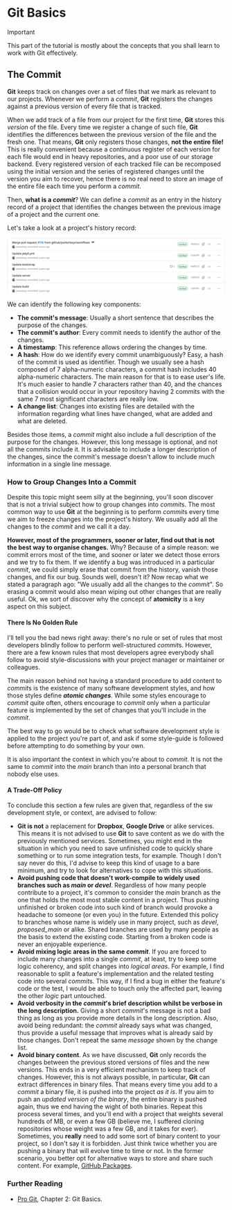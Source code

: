 # Git Basics

> [!IMPORTANT]
> This part of the tutorial is mostly about the concepts that you shall learn to work with Git effectively.

## The Commit

**Git** keeps track on changes over a set of files that we mark as relevant to our projects. Whenever we perform a
*commit*, **Git** registers the changes against a previous version of every file that is tracked.

When we add track of a file from our project for the first time, **Git** stores this *version* of the file. Every
time we register a change of such file, **Git** identifies the differences between the previous version of the file
and the fresh one. That means, **Git** only registers those changes, **not the entire file!** This is really convenient
because a continuous register of each version for each file would end in heavy repositories, and a poor use of our
storage backend. Every registered version of each tracked file can be recomposed using the initial version and the
series of registered changes until the version you aim to recover, hence there is no real need to store an image of
the entire file each time you perform a _commit_.

Then, **what is a _commit_**? We can define a _commit_ as an entry in the history record of a project that identifies
the changes between the previous image of a project and the current one.

Let's take a look at a project's history record:

![Sample of github/training-kit repository](resources/images/git_history_sample.png)

We can identify the following key components:
- **The commit's message**: Usually a short sentence that describes the purpose of the changes.
- **The commit's author**: Every commit needs to identify the author of the changes.
- **A timestamp**: This reference allows ordering the changes by time.
- **A hash**: How do we identify every commit unambiguously? Easy, a hash of the commit is used as identifier. Though
  we usually see a hash composed of 7 alpha-numeric characters, a commit hash includes 40 alpha-numeric characters.
  The main reason for that is to ease user's life. It's much easier to handle 7 characters rather than 40, and the
  chances that a collision would occur in your repository having 2 commits with the same 7 most significant characters
  are really low.
- **A change list**: Changes into existing files are detailed with the information regarding what lines have changed,
  what are added and what are deleted.

Besides those items, a *commit* might also include a full description of the purpose for the changes. However, this
long message is optional, and not all the commits include it. It is advisable to include a longer description of the
changes, since the commit's message doesn't allow to include much information in a single line message.

### How to Group Changes Into a Commit

Despite this topic might seem silly at the beginning, you'll soon discover that is not a trivial subject how to group
changes into *commit*s. The most common way to use **Git** at the beginning is to perform *commit*s every time we
aim to freeze changes into the project's history. We usually add all the changes to the _commit_ and we call it a day.

**However, most of the programmers, sooner or later, find out that is not the best way to organise changes.** Why?
Because of a simple reason: we commit errors most of the time, and sooner or later we detect those errors and we try
to fix them. If we identify a bug was introduced in a particular _commit_, we could simply erase that commit from the
history, vanish those changes, and fix our bug. Sounds well, doesn't it? Now recap what we stated a paragraph ago:
"We usually add all the changes to the _commit_". So erasing a commit would also mean wiping out other changes that
are really useful. Ok, we sort of discover why the concept of **atomicity** is a key aspect on this subject.

#### There Is No Golden Rule

I'll tell you the bad news right away: there's no rule or set of rules that most developers blindly follow to perform
well-structured *commit*s. However, there are a few known rules that most developers agree everybody shall follow
to avoid style-discussions with your project manager or maintainer or colleagues.

The main reason behind not having a standard procedure to add content to *commit*s is the existence of many software
development styles, and how those styles define ***atomic changes***. While some styles encourage to *commit* quite
often, others encourage to _commit_ only when a particular feature is implemented by the set of changes that you'll
include in the *commit*.

The best way to go would be to check what software development style is applied to the project you're part of, and
ask if some style-guide is followed before attempting to do something by your own.

It is also important the context in which you're about to *commit*. It is not the same to *commit* into the *main*
branch than into a personal branch that nobody else uses.


#### A Trade-Off Policy

To conclude this section a few rules are given that, regardless of the sw development style, or context, are advised
to follow:

- **Git is not** a replacement for **Dropbox**, **Google Drive** or alike services. This means it is not advised to
  use **Git** to save content as we do with the previously mentioned services. Sometimes, you might end in the situation
  in which you need to save unfinished code to quickly share something or to run some integration tests, for example.
  Though I don't say never do this, I'd advise to keep this kind of usage to a bare minimum, and try to look for
  alternatives to cope with this situations.
- **Avoid pushing code that doesn't work-compile to widely used branches such as *main* or *devel***. Regardless of how
  many people contribute to a project, it's common to consider the *main* branch as the one that holds the most
  most stable content in a project. Thus pushing unfinished or broken code into such kind of branch would provoke a
  headache to someone (or even you) in the future. Extended this policy to branches whose name is widely use in many
  project, such as *devel*, *proposed_main* or alike. Shared branches are used by many people as the basis to extend
  the existing code. Starting from a broken code is never an enjoyable experience.
- **Avoid mixing logic areas in the same *commit***. If you are forced to include many changes into a single *commit*,
  at least, try to keep some logic coherency, and split changes into *logical areas*. For example, I find reasonable to
  split a feature's implementation and the related testing code into several *commit*s. This way, if I find a bug in
  either the feature's code or the test, I would be able to touch only the affected part, leaving the other *logic*
  part untouched.
- **Avoid verbosity in the *commit*'s brief description whilst be verbose in the long description.** Giving a short
  *commit*'s message is not a bad thing as long as you provide more details in the long description. Also, avoid
  being redundant: the *commit* already says what was changed, thus provide a useful message that improves what is
  already said by those changes. Don't repeat the same _message_ shown by the change list.
- **Avoid binary content**. As we have discussed, **Git** only records the changes between the previous stored versions
  of files and the new versions. This ends in a very efficient mechanism to keep track of changes. However, this is
  not always possible, in particular, **Git** can extract differences in binary files. That means every time you
  add to a *commit* a binary file, it is pushed into the project *as it is*. If you aim to push an *updated version
  of the binary*, the entire binary is pushed again, thus we end having the wight of both binaries. Repeat this process
  several times, and you'll end with a project that weights several hundreds of MB, or even a few GB (believe me, I
  suffered cloning repositories whose weight was a few GB, and it takes for ever). Sometimes, you **really** need to
  add some sort of binary content to your project, so I don't say it is forbidden. Just think twice whether you are
  pushing a binary that will evolve time to time or not. In the former scenario, you better opt for alternative
  ways to store and share such content. For example, [GitHub Packages](https://github.com/features/packages).

### Further Reading

- [Pro Git](https://git-scm.com/book/en/v2), Chapter 2: Git Basics.
